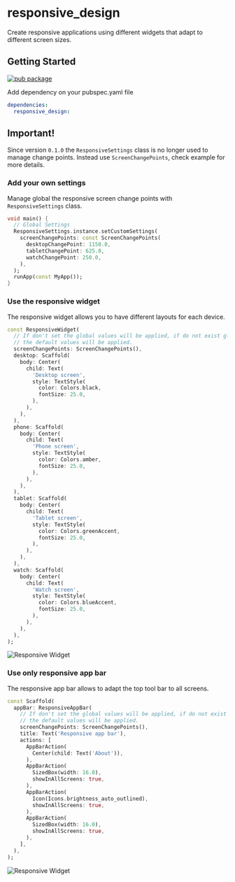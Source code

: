 # responsive_design

Create responsive applications using different widgets that adapt to different screen sizes.

## Getting Started
[![pub package](https://pub.dev/static/img/pub-dev-logo-2x.png?hash=umitaheu8hl7gd3mineshk2koqfngugi)](https://pub.dev/packages/responsive_design)

Add dependency on your pubspec.yaml file
```yaml
dependencies:
  responsive_design:
```

## **Important!**
Since version `0.1.0` the `ResponsiveSettings` class is no longer used to manage change points.
Instead use `ScreenChangePoints`, check example for more details.

### **Add your own settings**
Manage global the responsive screen change points with `ResponsiveSettings` class.
```dart
void main() {
  // Global Settings
  ResponsiveSettings.instance.setCustomSettings(
    screenChangePoints: const ScreenChangePoints(
      desktopChangePoint: 1150.0,
      tabletChangePoint: 625.0,
      watchChangePoint: 250.0,
    ),
  );
  runApp(const MyApp());
}
```
### **Use the responsive widget**
The responsive widget allows you to have different layouts for each device.
```dart
const ResponsiveWidget(  
  // If don't set the global values will be applied, if do not exist global values,
  // the default values will be applied.
  screenChangePoints: ScreenChangePoints(),
  desktop: Scaffold(
    body: Center(
      child: Text(
        'Desktop screen',
        style: TextStyle(
          color: Colors.black,
          fontSize: 25.0,
        ),
      ),
    ),
  ),
  phone: Scaffold(
    body: Center(
      child: Text(
        'Phone screen',
        style: TextStyle(
          color: Colors.amber,
          fontSize: 25.0,
        ),
      ),
    ),
  ),
  tablet: Scaffold(
    body: Center(
      child: Text(
        'Tablet screen',
        style: TextStyle(
          color: Colors.greenAccent,
          fontSize: 25.0,
        ),
      ),
    ),
  ),
  watch: Scaffold(
    body: Center(
      child: Text(
        'Watch screen',
        style: TextStyle(
          color: Colors.blueAccent,
          fontSize: 25.0,
        ),
      ),
    ),
  ),
);
```
![Responsive Widget](example/assets/images/responsive-widget.gif)

### **Use only responsive app bar**
The responsive app bar allows to adapt the top tool bar to all screens.
```dart
const Scaffold(
  appBar: ResponsiveAppBar(
    // If don't set the global values will be applied, if do not exist global values,
    // the default values will be applied.
    screenChangePoints: ScreenChangePoints(),
    title: Text('Responsive app bar'),
    actions: [
      AppBarAction(
        Center(child: Text('About')),
      ),
      AppBarAction(
        SizedBox(width: 16.0),
        showInAllScreens: true,
      ),
      AppBarAction(
        Icon(Icons.brightness_auto_outlined),
        showInAllScreens: true,
      ),
      AppBarAction(
        SizedBox(width: 16.0),
        showInAllScreens: true,
      ),
    ],
  ),
);
```
![Responsive Widget](example/assets/images/responsive-app-bar.gif)
